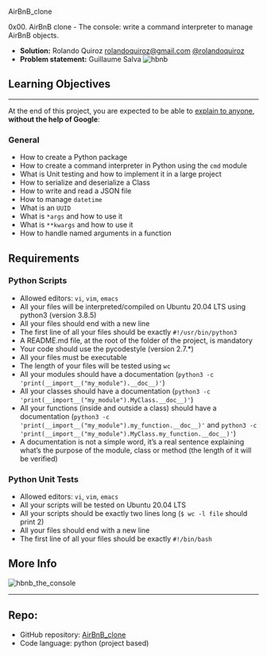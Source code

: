  AirBnB_clone

0x00. AirBnB clone - The console: write a command interpreter to manage AirBnB objects.

- **Solution:** Rolando Quiroz [rolandoquiroz@gmail.com](rolandoquiroz@gmail.com) [@rolandoquiroz](https://github.com/rolandoquiroz)
- **Problem statement:** Guillaume Salva
![hbnb](https://holbertonintranet.s3.amazonaws.com/uploads/medias/2018/6/65f4a1dd9c51265f49d0.png "hbnb")
## Learning Objectives
----------------------
At the end of this project, you are expected to be able to [explain to anyone](https://fs.blog/2021/02/feynman-learning-technique/ "explain to anyone"), **without the help of Google**:
### General

*   How to create a Python package
*   How to create a command interpreter in Python using the `cmd` module
*   What is Unit testing and how to implement it in a large project
*   How to serialize and deserialize a Class
*   How to write and read a JSON file
*   How to manage `datetime`
*   What is an `UUID`
*   What is `*args` and how to use it
*   What is `**kwargs` and how to use it
*   How to handle named arguments in a function

Requirements
------------
### Python Scripts
*   Allowed editors: `vi`, `vim`, `emacs`
*   All your files will be interpreted/compiled on Ubuntu 20.04 LTS using python3 (version 3.8.5)
*   All your files should end with a new line
*   The first line of all your files should be exactly `#!/usr/bin/python3`
*   A README.md file, at the root of the folder of the project, is mandatory
*   Your code should use the pycodestyle (version 2.7.*)
*   All your files must be executable
*   The length of your files will be tested using `wc`
*   All your modules should have a documentation (`python3 -c 'print(__import__("my_module").__doc__)'`)
*   All your classes should have a documentation (`python3 -c 'print(__import__("my_module").MyClass.__doc__)'`)
*   All your functions (inside and outside a class) should have a documentation (`python3 -c 'print(__import__("my_module").my_function.__doc__)'` and `python3 -c 'print(__import__("my_module").MyClass.my_function.__doc__)'`)
*   A documentation is not a simple word, it’s a real sentence explaining what’s the purpose of the module, class or method (the length of it will be verified)
### Python Unit Tests
*   Allowed editors: `vi`, `vim`, `emacs`
*   All your scripts will be tested on Ubuntu 20.04 LTS
*   All your scripts should be exactly two lines long (`$ wc -l file` should print 2)
*   All your files should end with a new line
*   The first line of all your files should be exactly `#!/bin/bash`
## More Info

![hbnb_the_console](https://holbertonintranet.s3.amazonaws.com/uploads/medias/2018/6/815046647d23428a14ca.png "hbnb the console")

* * *

Repo:
-----------
- GitHub repository: [AirBnB_clone](https://github.com/r0l4nd0qu1r02/AirBnB_clone)
- Code language: python (project based)